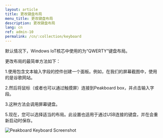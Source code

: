 ```yaml
---
layout: article
title: 更改键盘布局
menu_title: 更改键盘布局
description: 更改键盘布局
lang: cn
ref: admin-10
permalink: /cn/:collection/keyboard
---
```


默认情况下，Windows IoT核芯中使用的为“QWERTY”键盘布局。

更改布局的最简单方法如下：

1.使用包含文本输入字段的控件创建一个面板。例如，在我们的屏幕截图中，使用的是谷歌网站。

2.然后将鼠标（或者也可以通过触摸屏）连接到Peakboard box，并点击输入字段。

3.这种方法会调用屏幕键盘。

5.现在，您可以选择适当的布局。此设置也适用于通过USB连接的键盘，并在会重新启动时保存。

![Peakboard Keyboard Screenshot](/assets/images/admin/keyboard/peakboard-keyboard-screenshot.png)
